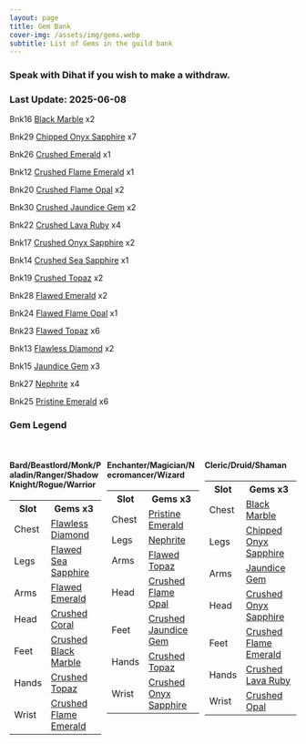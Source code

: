 ```yaml
---
layout: page
title: Gem Bank
cover-img: /assets/img/gems.webp
subtitle: List of Gems in the guild bank
---
```

### Speak with Dihat if you wish to make a withdraw.

### Last Update: 2025-06-08

Bnk16 [Black Marble](https://www.pqdi.cc/item/25805) x2

Bnk29 [Chipped Onyx Sapphire](https://www.pqdi.cc/item/25827) x7

Bnk26 [Crushed Emerald](https://www.pqdi.cc/item/25835) x1

Bnk12 [Crushed Flame Emerald](https://www.pqdi.cc/item/25838) x1

Bnk20 [Crushed Flame Opal](https://www.pqdi.cc/item/25837) x2

Bnk30 [Crushed Jaundice Gem](https://www.pqdi.cc/item/25829) x2

Bnk22 [Crushed Lava Ruby](https://www.pqdi.cc/item/25840) x4

Bnk17 [Crushed Onyx Sapphire](https://www.pqdi.cc/item/25841) x2

Bnk14 [Crushed Sea Sapphire](https://www.pqdi.cc/item/25839) x1

Bnk19 [Crushed Topaz](https://www.pqdi.cc/item/25832) x2

Bnk28 [Flawed Emerald](https://www.pqdi.cc/item/25821) x2

Bnk24 [Flawed Flame Opal](https://www.pqdi.cc/item/25823) x1

Bnk23 [Flawed Topaz](https://www.pqdi.cc/item/25818) x6

Bnk13 [Flawless Diamond](https://www.pqdi.cc/item/25814) x2

Bnk15 [Jaundice Gem](https://www.pqdi.cc/item/25815) x3

Bnk27 [Nephrite](https://www.pqdi.cc/item/25816) x4

Bnk25 [Pristine Emerald](https://www.pqdi.cc/item/25807) x6


### Gem Legend


<div class="gem-legend" style="display: flex; justify-content: space-between; margin-top: 2rem;">
    <div style="width: 32%;">
        <h4>Bard/Beastlord/Monk/Paladin/Ranger/Shadow Knight/Rogue/Warrior</h4>
        <table class="gem-legend-table">
<tr><th>Slot</th><th>Gems x3</th></tr>
<tr><td>Chest</td><td><a href="https://www.pqdi.cc/item/25814">Flawless Diamond</a></td></tr>
<tr><td>Legs</td><td><a href="https://www.pqdi.cc/item/25839">Flawed Sea Sapphire</a></td></tr>
<tr><td>Arms</td><td><a href="https://www.pqdi.cc/item/25821">Flawed Emerald</a></td></tr>
<tr><td>Head</td><td><a href="https://www.pqdi.cc/item/25831">Crushed Coral</a></td></tr>
<tr><td>Feet</td><td><a href="https://www.pqdi.cc/item/25805">Crushed Black Marble</a></td></tr>
<tr><td>Hands</td><td><a href="https://www.pqdi.cc/item/25832">Crushed Topaz</a></td></tr>
<tr><td>Wrist</td><td><a href="https://www.pqdi.cc/item/25838">Crushed Flame Emerald</a></td></tr>
</table>
    </div>
    <div style="width: 32%;">
        <h4>Enchanter/Magician/Necromancer/Wizard</h4>
        <table class="gem-legend-table">
<tr><th>Slot</th><th>Gems x3</th></tr>
<tr><td>Chest</td><td><a href="https://www.pqdi.cc/item/25807">Pristine Emerald</a></td></tr>
<tr><td>Legs</td><td><a href="https://www.pqdi.cc/item/25816">Nephrite</a></td></tr>
<tr><td>Arms</td><td><a href="https://www.pqdi.cc/item/25818">Flawed Topaz</a></td></tr>
<tr><td>Head</td><td><a href="https://www.pqdi.cc/item/25837">Crushed Flame Opal</a></td></tr>
<tr><td>Feet</td><td><a href="https://www.pqdi.cc/item/25829">Crushed Jaundice Gem</a></td></tr>
<tr><td>Hands</td><td><a href="https://www.pqdi.cc/item/25832">Crushed Topaz</a></td></tr>
<tr><td>Wrist</td><td><a href="https://www.pqdi.cc/item/25841">Crushed Onyx Sapphire</a></td></tr>
</table>
    </div>
    <div style="width: 32%;">
        <h4>Cleric/Druid/Shaman</h4>
        <table class="gem-legend-table">
<tr><th>Slot</th><th>Gems x3</th></tr>
<tr><td>Chest</td><td><a href="https://www.pqdi.cc/item/25805">Black Marble</a></td></tr>
<tr><td>Legs</td><td><a href="https://www.pqdi.cc/item/25827">Chipped Onyx Sapphire</a></td></tr>
<tr><td>Arms</td><td><a href="https://www.pqdi.cc/item/25815">Jaundice Gem</a></td></tr>
<tr><td>Head</td><td><a href="https://www.pqdi.cc/item/25841">Crushed Onyx Sapphire</a></td></tr>
<tr><td>Feet</td><td><a href="https://www.pqdi.cc/item/25838">Crushed Flame Emerald</a></td></tr>
<tr><td>Hands</td><td><a href="https://www.pqdi.cc/item/25840">Crushed Lava Ruby</a></td></tr>
<tr><td>Wrist</td><td><a href="https://www.pqdi.cc/item/25836">Crushed Opal</a></td></tr>
</table>
    </div>
</div>
